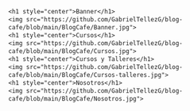     <h1 style="center">Banner</h1>
    <img src="https://github.com/GabrielTellezG/blog-cafe/blob/main/BlogCafe/Banner.jpg">
    <h1 style="center">Cursos</h1>
    <img src="https://github.com/GabrielTellezG/blog-cafe/blob/main/BlogCafe/Cursos.jpg">
    <h1 style="center">Cursos y Talleres</h1>
    <img src="https://github.com/GabrielTellezG/blog-cafe/blob/main/BlogCafe/Cursos-talleres.jpg">
    <h1 style="center">Nosotros</h1>
    <img src="https://github.com/GabrielTellezG/blog-cafe/blob/main/BlogCafe/Nosotros.jpg">
